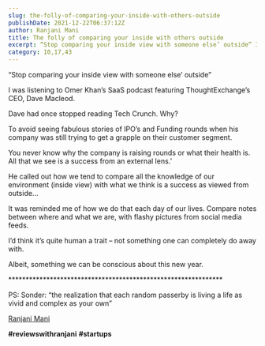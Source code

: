 ```yaml
---
slug: the-folly-of-comparing-your-inside-with-others-outside
publishDate: 2021-12-22T06:37:12Z
author: Ranjani Mani
title: The folly of comparing your inside with others outside 
excerpt: “Stop comparing your inside view with someone else’ outside” I was listening to Omer Khan’s SaaS podcast featuring ThoughtExchange’s CEO, Dave Macleod. Dave had once stopped reading Tech Crunch. Why? To avoid seeing fabulous stories of IPO’s and Funding rounds when his company was still trying to get a grapple on their customer segment. You  ... 
category: 10,17,43
---
```


“Stop comparing your inside view with someone else’ outside”

I was listening to Omer Khan’s SaaS podcast featuring ThoughtExchange’s CEO, Dave Macleod.

Dave had once stopped reading Tech Crunch. Why?

To avoid seeing fabulous stories of IPO’s and Funding rounds when his company was still trying to get a grapple on their customer segment.

You never know why the company is raising rounds or what their health is. All that we see is a success from an external lens.’

He called out how we tend to compare all the knowledge of our environment (inside view) with what we think is a success as viewed from outside…

It was reminded me of how we do that each day of our lives. Compare notes between where and what we are, with flashy pictures from social media feeds.

I’d think it’s quite human a trait – not something one can completely do away with.

Albeit, something we can be conscious about this new year.

\*\*\*\*\*\*\*\*\*\*\*\*\*\*\*\*\*\*\*\*\*\*\*\*\*\*\*\*\*\*\*\*\*\*\*\*\*\*\*\*\*\*\*\*\*\*\*\*\*\*\*\*\*\*\*\*\*\*\*\*\*\*

PS: Sonder: “the realization that each random passerby is living a life as vivid and complex as your own”

[Ranjani Mani](https://www.linkedin.com/feed/#)

**#reviewswithranjani** **#startups**